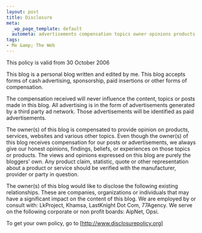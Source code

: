 ```yaml
--- 
layout: post
title: Disclosure
meta: 
  _wp_page_template: default
  autometa: advertisements compensation topics owner opinions products forms product
tags: 
- Me &amp; The Web
---
```

This policy is valid from 30 October 2006  
  
 This blog is a personal blog written and edited by me. This blog accepts forms of cash advertising, sponsorship, paid insertions or other forms of compensation.  
  
 The compensation received will never influence the content, topics or posts made in this blog. All advertising is in the form of advertisements generated by a third party ad network. Those advertisements will be identified as paid advertisements.  
  
 The owner(s) of this blog is compensated to provide opinion on products, services, websites and various other topics. Even though the owner(s) of this blog receives compensation for our posts or advertisements, we always give our honest opinions, findings, beliefs, or experiences on those topics or products. The views and opinions expressed on this blog are purely the bloggers' own. Any product claim, statistic, quote or other representation about a product or service should be verified with the manufacturer, provider or party in question.  
  
 The owner(s) of this blog would like to disclose the following existing relationships. These are companies, organizations or individuals that may have a significant impact on the content of this blog. We are employed by or consult with: LkProject, Khamsa, LastKnight Dot Com, 77Agency. We serve on the following corporate or non profit boards: AipNet, Opsi.  
  
To get your own policy, go to [http://www.disclosurepolicy.org]   

